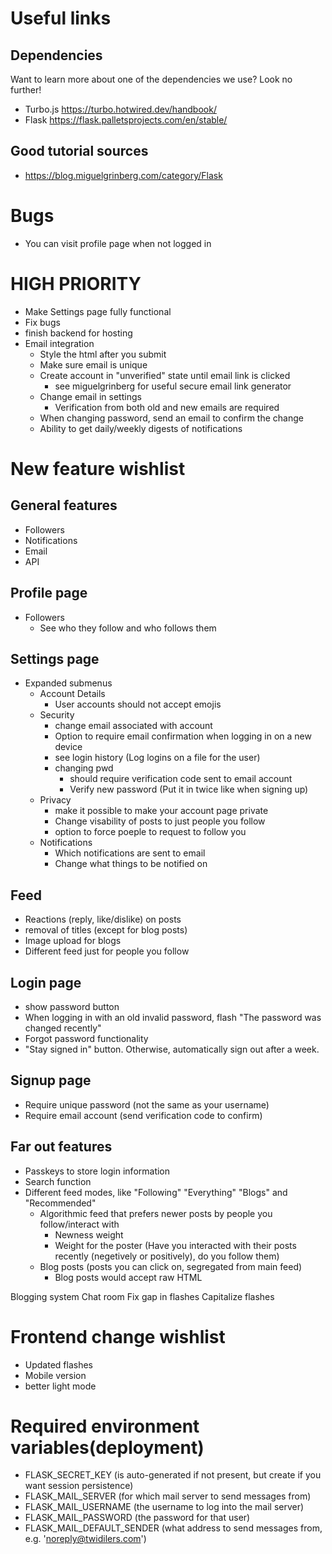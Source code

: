 # Useful links
## Dependencies
Want to learn more about one of the dependencies we use? Look no further!
* Turbo.js https://turbo.hotwired.dev/handbook/
* Flask https://flask.palletsprojects.com/en/stable/

## Good tutorial sources
* https://blog.miguelgrinberg.com/category/Flask



# Bugs
* You can visit profile page when not logged in


# HIGH PRIORITY
* Make Settings page fully functional
* Fix bugs
* finish backend for hosting
* Email integration
    * Style the html after you submit
    * Make sure email is unique
    * Create account in "unverified" state until email link is clicked
        * see miguelgrinberg for useful secure email link generator
    * Change email in settings
        * Verification from both old and new emails are required
    * When changing password, send an email to confirm the change
    * Ability to get daily/weekly digests of notifications


# New feature wishlist

## General features
* Followers
* Notifications
* Email
* API


## Profile page
* Followers
    * See who they follow and who follows them


## Settings page
* Expanded submenus
    * Account Details
        * User accounts should not accept emojis
    * Security
        * change email associated with account
        * Option to require email confirmation when logging in on a new device
        * see login history (Log logins on a file for the user)
        * changing pwd 
            * should require verification code sent to email account
            * Verify new password (Put it in twice like when signing up)
    * Privacy
        * make it possible to make your account page private
        * Change visability of posts to just people you follow
        * option to force poeple to request to follow you
    * Notifications
        * Which notifications are sent to email
        * Change what things to be notified on


## Feed
* Reactions (reply, like/dislike) on posts
* removal of titles (except for blog posts)
* Image upload for blogs
* Different feed just for people you follow


## Login page
* show password button
* When logging in with an old invalid password, flash "The password was changed recently"
* Forgot password functionality
* "Stay signed in" button. Otherwise, automatically sign out after a week.


## Signup page
* Require unique password (not the same as your username)
* Require email account (send verification code to confirm)


## Far out features
* Passkeys to store login information
* Search function
* Different feed modes, like "Following" "Everything" "Blogs" and "Recommended"
    * Algorithmic feed that prefers newer posts by people you follow/interact with
        * Newness weight
        * Weight for the poster (Have you interacted with their posts recently (negetively or positively), do you follow them)
    * Blog posts (posts you can click on, segregated from main feed)
        * Blog posts would accept raw HTML

Blogging system
Chat room
Fix gap in flashes
Capitalize flashes



# Frontend change wishlist
* Updated flashes
* Mobile version
* better light mode

# Required environment variables(deployment)
* FLASK_SECRET_KEY (is auto-generated if not present, but create if you want session persistence)
* FLASK_MAIL_SERVER (for which mail server to send messages from)
* FLASK_MAIL_USERNAME (the username to log into the mail server)
* FLASK_MAIL_PASSWORD (the password for that user)
* FLASK_MAIL_DEFAULT_SENDER (what address to send messages from, e.g. 'noreply@twidilers.com')